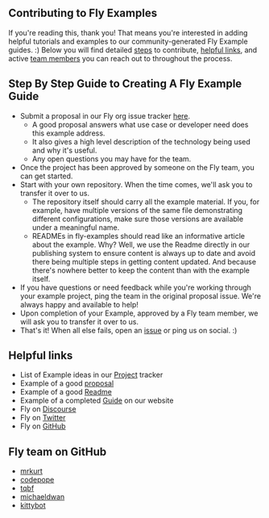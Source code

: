 ## Contributing to Fly Examples
If you're reading this, thank you! That means you're interested in adding helpful tutorials and examples to our community-generated Fly Example guides. :) Below you will find detailed [steps](https://github.com/fly-examples/example-guide/new/patch-1#step-by-step-guide-to-creating-a-fly-example-guide) to contribute, [helpful links](https://github.com/fly-examples/example-guide/new/patch-1#helpful-links), and active [team members](https://github.com/fly-examples/example-guide/new/patch-1#helpful-links) you can reach out to throughout the process.

## Step By Step Guide to Creating A Fly Example Guide
- Submit a proposal in our Fly org issue tracker [here](https://github.com/superfly/fly/issues).
  - A good proposal answers what use case or developer need does this example address. 
  - It also gives a high level description of the technology being used and why it's useful.
  - Any open questions you may have for the team.
- Once the project has been approved by someone on the Fly team, you can get started. 
- Start with your own repository. When the time comes, we'll ask you to transfer it over to us.
  - The repository itself should carry all the example material. If you, for example, have multiple versions of the same file demonstrating different configurations, make sure those versions are available under a meaningful name.
  - READMEs in fly-examples should read like an informative article about the example. Why? Well, we use the Readme directly in our publishing system to ensure content is always up to date and avoid there being multiple steps in getting content updated. And because there's nowhere better to keep the content than with the example itself.
- If you have questions or need feedback while you're working through your example project, ping the team in the original proposal issue. We're always happy and available to help!
- Upon completion of your Example, approved by a Fly team member, we will ask you to transfer it over to us.
- That's it! When all else fails, open an [issue](https://github.com/superfly/fly/issues) or ping us on social. :) 

## Helpful links
- List of Example ideas in our [Project](https://github.com/superfly/fly/projects/1) tracker
- Example of a good [proposal](https://github.com/superfly/fly/issues/277)
- Example of a good [Readme](https://github.com/fly-examples/edge-apollo-cache)
- Example of a completed [Guide](https://fly.io/docs/app-guides/grpc-and-grpc-web-services/) on our website
- Fly on [Discourse](https://community.fly.io/)
- Fly on [Twitter](https://twitter.com/flydotio)
- Fly on [GitHub](https://github.com/superfly)

## Fly team on GitHub
- [mrkurt](https://github.com/mrkurt)
- [codepope](https://github.com/codepope)
- [tqbf](https://github.com/tqbf)
- [michaeldwan](https://github.com/michaeldwan)
- [kittybot](https://github.com/kittybot)


